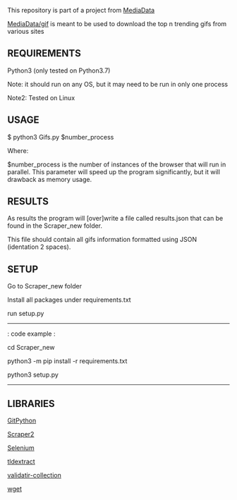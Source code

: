 This repository is part of a project from <a href="https://mediadata.webs.upv.es/">MediaData</a>

<a href="https://github.com/mediadataes/gif">MediaData/gif</a> is meant to be used to download the top n trending gifs from various sites



## REQUIREMENTS


Python3 (only tested on Python3.7)

Note: it should run on any OS, but it may need to be run in only one process

Note2: Tested on Linux



## USAGE


$ python3 Gifs.py $number_process

Where: 

 $number_process is the number of instances of the browser that will run in parallel. This parameter will speed up the program significantly, but it will drawback as memory usage.



## RESULTS


As results the program will [over]write a file called results.json that can be found in the Scraper_new folder. 

This file should contain all gifs information formatted using JSON (identation 2 spaces).



## SETUP


Go to Scraper_new folder

Install all packages under requirements.txt

run setup.py

<hr>

: code example :


cd Scraper_new

python3 -m pip install -r requirements.txt

python3 setup.py

<hr>

## LIBRARIES


<a href="https://github.com/gitpython-developers/GitPython">GitPython</a>

<a href="https://github.com/saisua/Scraper2">Scraper2</a>

<a href="https://www.selenium.dev/">Selenium</a>

<a href="https://github.com/john-kurkowski/tldextract">tldextract</a>

<a href="https://github.com/insightindustry/validator-collection/">validatir-collection</a>

<a href="https://bitbucket.org/techtonik/python-wget/src/default/">wget</a>
